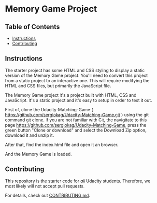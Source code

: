 # Memory Game Project

## Table of Contents

* [Instructions](#instructions)
* [Contributing](#contributing)

## Instructions

The starter project has some HTML and CSS styling to display a static version of the Memory Game project. You'll need to convert this project from a static project to an interactive one. This will require modifying the HTML and CSS files, but primarily the JavaScript file.

The Memory Game project it's a project built with HTML, CSS and JavaScript. It's a static project and it's easy to setup in order to 
test it out.

First of, clone the Udacity-Matching-Game ( https://github.com/sergiokag/Udacity-Matching-Game.git ) using the git command git clone.
If you are not familiar with Git, the navigitate to this page https://github.com/sergiokag/Udacity-Matching-Game,
press the green button "Clone or download" and select the Download Zip option, download it and unzip it.

After that, find the index.html file and open it an browser.

And the Memory Game is loaded. 

## Contributing

This repository is the starter code for _all_ Udacity students. Therefore, we most likely will not accept pull requests.

For details, check out [CONTRIBUTING.md](CONTRIBUTING.md).

